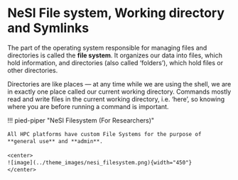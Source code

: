 # NeSI File system, Working directory and Symlinks

The part of the operating system responsible for managing files and directories is called the **file system**. It organizes our data into files, which hold information, and directories (also called ‘folders’), which hold files or other directories.

Directories are like places — at any time while we are using the shell, we are in exactly one place called our current working directory. Commands mostly read and write files in the current working directory, i.e. ‘here’, so knowing where you are before running a command is important.

!!! pied-piper "NeSI Filesystem (For Researchers)"

    All HPC platforms have custom File Systems for the purpose of **general use** and **admin**. 
    
    <center>
    ![image](../theme_images/nesi_filesystem.png){width="450"}
    </center>